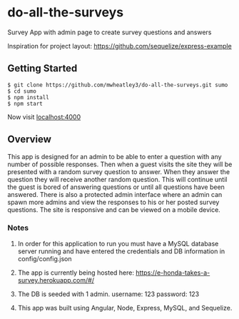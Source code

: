 # do-all-the-surveys

Survey App with admin page to create survey questions and answers

Inspiration for project layout: https://github.com/sequelize/express-example

## Getting Started

```
$ git clone https://github.com/mwheatley3/do-all-the-surveys.git sumo
$ cd sumo
$ npm install
$ npm start
```

Now visit [localhost:4000](http://localhost:4000/)

## Overview

This app is designed for an admin to be able to enter a question with any number of possible responses.  Then when a guest visits the site they will be presented with a random survey question to answer.  When they answer the question they will receive another random question.  This will continue until the guest is bored of answering questions or until all questions have been answered.  There is also a protected admin interface where an admin can spawn more admins and view the responses to his or her posted survey questions. The site is responsive and can be viewed on a mobile device.

### Notes

1. In order for this application to run you must have a MySQL database server running and have entered the credentials and DB information in config/config.json

2. The app is currently being hosted here: https://e-honda-takes-a-survey.herokuapp.com/#/

3. The DB is seeded with 1 admin. username: 123 password: 123

4. This app was built using Angular, Node, Express, MySQL, and Sequelize.
